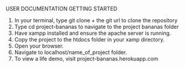 USER DOCUMENTATION
GETTING STARTED
1. In your terminal, type git clone + the git url to clone the repository
2. Type cd project-bananas to navigate to the project bananas folder
3. Have xampp installed and ensure the apache server is running.
4. Copy the project to the htdocs folder in your xamp directory.
5. Open your browser.
6. Navigate to localhost/name_of_project folder.
7. To view a life demo, visit project-bananas.herokuapp.com
